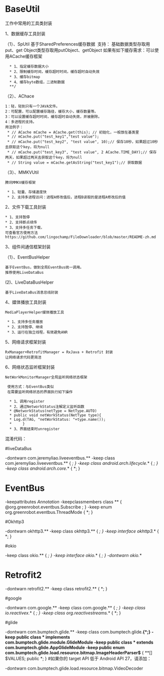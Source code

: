 # BaseUtil
工作中常用的工具类封装

1、数据缓存工具封装

（1）、SpUtil
    基于SharedPreferences缓存数据
​   支持：
        基础数据类型存取用put、get
        Object类型存取用putObject、getObject
    如果有如下缓存需求：可以使用ACache缓存框架
    
      * 1、指定缓存数据大小
      * 2、限制缓存时间，缓存超时时间，缓存超时自动失效
      * 3、缓存bitmap
      * 4、缓存byte数组，二进制数据
      **/
（2）、AChace

    1：轻，轻到只有一个JAVA文件。
    2：可配置，可以配置缓存路径，缓存大小，缓存数量等。
    3：可以设置缓存超时时间，缓存超时自动失效，并被删除。
    4：多进程的支持。
    用法例子：
     * // ACache mCache = ACache.get(this); // 初始化，一般放在基类里
     * // mCache.put("test_key1","test value");
     * // mCache.put("test_key2", "test value", 10);// 保存10秒，如果超过10秒去获取这个key，将为null
     * // mCache.put("test_key3", "test value", 2 ACache.TIME_DAY);// 保存两天，如果超过两天去获取这个key，将为null
     * // String value = mCache.getAsString("test_key1");// 获取数据
（3）、MMKVUtil

    腾讯MMKV缓存框架
    
     * 1、轻量、存储速度快
     * 2、支持多进程访问：进程A修改值后，进程B读取的是进程A修改后的值
     
2、文件下载工具封装

    * 1、支持暂停
    * 2、支持断点续传
    * 3、支持多任务下载，
    可查看官方使用方法https://github.com/lingochamp/FileDownloader/blob/master/README-zh.md

3、组件间通信框架封装

（1）、EventBusHelper

    基于EventBus，做到全局EventBus统一调用。
    推荐使用LiveDataBus
 (2)、LiveDataBusHelper
 
    基于LiveDataBus消息总线封装

4、媒体播放工具封装

    MediaPlayerHelper媒体播放工具
    
     * 1、支持多任务播放
     * 2、支持暂停、继续
     * 3、运行在独立线程，有效避免ANR
5、网络请求框架封装

    RxManager+RetrofitManager = RxJava + Retrofit 封装
    让网络请求代码更简洁

6、网络状态监听框架封装

    NetWorkMonitorManager全局监听网络状态框架
    
     使用方式：与EventBus类似
     在需要监听网络状态的界面执行如下操作
     
      * 1、调用register
      * 2、通过NetworkStatus注解定义监听函数
      * @NetworkStatus(netType = NetType.AUTO)
      * public void netWorkStatus(NetType type){
      * Log.d(TAG, "netWorkStatus: "+type.name());
      *     }
      * 3、界面结束时unregister

混淆代码：

#liveDataBus

-dontwarn com.jeremyliao.liveeventbus.**
-keep class com.jeremyliao.liveeventbus.** { *; }
-keep class android.arch.lifecycle.** { *; }
-keep class android.arch.core.** { *; }

# EventBus

-keepattributes *Annotation*
-keepclassmembers class ** {
    @org.greenrobot.eventbus.Subscribe <methods>;
}
-keep enum org.greenrobot.eventbus.ThreadMode { *; }

#Okhttp3

-dontwarn okhttp3.**
-keep class okhttp3.** { *; }
-keep interface okhttp3.** { *; }

#okio

-keep class okio.** { *; }
-keep interface okio.** { *; }
-dontwarn okio.**

# Retrofit2

-dontwarn retrofit2.**
-keep class retrofit2.** { *; }

#google

-dontwarn com.google.**
-keep class com.google.** { *; }
-keep class io.reactivex.** { *; }
-keep class org.reactivestreams.** { *; }

#glide

-dontwarn com.bumptech.glide.**
-keep class com.bumptech.glide.**{*;}
-keep public class * implements com.bumptech.glide.module.GlideModule
-keep public class * extends com.bumptech.glide.AppGlideModule
-keep public enum com.bumptech.glide.load.resource.bitmap.ImageHeaderParser$** {
  **[] $VALUES;
  public *;
}
#如果你的 target API 低于 Android API 27，请添加：

-dontwarn com.bumptech.glide.load.resource.bitmap.VideoDecoder

